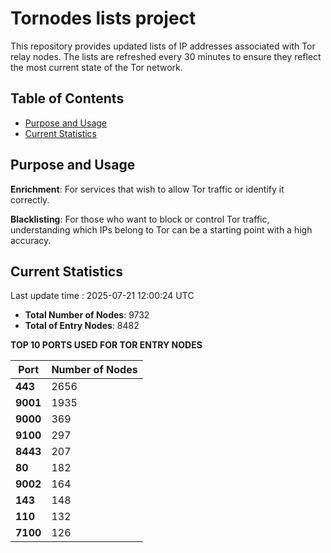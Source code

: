 # Tornodes lists project

This repository provides updated lists of IP addresses associated with Tor relay nodes. The lists are refreshed every 30 minutes to ensure they reflect the most current state of the Tor network.

## Table of Contents

- [Purpose and Usage](#purpose-and-usage)
- [Current Statistics](#current-statistics)


## Purpose and Usage

**Enrichment**: For services that wish to allow Tor traffic or identify it correctly.

**Blacklisting**: For those who want to block or control Tor traffic, understanding which IPs belong to Tor can be a starting point with a high accuracy.

## Current Statistics

Last update time : 2025-07-21 12:00:24 UTC

- **Total Number of Nodes**: 9732
- **Total of Entry Nodes**: 8482

**TOP 10 PORTS USED FOR TOR ENTRY NODES**

| **Port** | **Number of Nodes** |
|------|-----------------|
| **443**   | 2656  |
| **9001**   | 1935  |
| **9000**   | 369  |
| **9100**   | 297  |
| **8443**   | 207  |
| **80**   | 182  |
| **9002**   | 164  |
| **143**   | 148  |
| **110**   | 132  |
| **7100**   | 126  |

